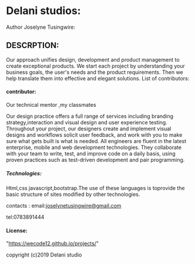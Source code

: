 #    Delani studios:
Author
Joselyne Tusingwire:

##   DESCRPTION:
Our approach unifies design, development and
product management to create exceptional products.
We start each project by understanding your business goals,
the user's needs and the product requirements.
Then we help translate them into effective and elegant solutions.
List of contributors:


####  contributor:
Our technical mentor ,my classmates 

Our design practice offers a full range of services including branding strategy,interaction and visual design and user experience testing. Throughout your project, our designers create and implement visual designs and workflows solicit user feedback, and work with you to make sure what gets built is what is needed.
All engineers are fluent in the latest enterprise, mobile and web development technologies. They collaborate with your team to write, test, and improve code on a daily basis, using proven practices such as test-driven development and pair programming.

##### Technologies:
Html,css javascript,bootstrap.The use of these languages is toprovide the basic structure of sites modified by other technologies.

contacts :
email:joselynetusingwire@gmail.com

tel:0783891444

####  License:
"https://wecode12.github.io/projects/"

copyright (c)2019 Delani studio